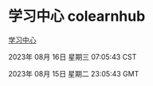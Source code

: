 # 学习中心 colearnhub
[学习中心](http://219.139.197.242:56308/colearnhub/)

2023年 08月 16日 星期三 07:05:43 CST

2023年 08月 15日 星期二 23:05:43 GMT
